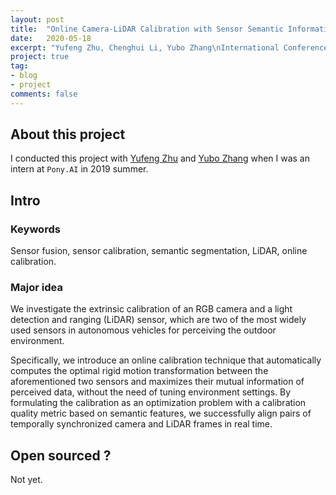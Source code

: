 ```yaml
---
layout: post
title:  "Online Camera-LiDAR Calibration with Sensor Semantic Information"
date:   2020-05-18
excerpt: "Yufeng Zhu, Chenghui Li, Yubo Zhang\nInternational Conference on Robotics and Automation 2020, Paris"
project: true
tag:
- blog
- project
comments: false
---
```


## About this project
I conducted this project with [Yufeng Zhu](https://mike323zyf.github.io/) and [Yubo Zhang](https://www.linkedin.com/in/yubo-zhang-0369659/)  when I was an intern at `Pony.AI` in 2019 summer.

## Intro

### Keywords
Sensor fusion, sensor calibration, semantic segmentation, LiDAR, online calibration. 

### Major idea
We investigate the extrinsic calibration of an RGB camera and a light detection
and ranging (LiDAR) sensor, which are two of the most widely used sensors in autonomous vehicles for perceiving the outdoor environment.

Specifically, we introduce an online calibration technique that automatically computes the optimal rigid motion transformation between the aforementioned two sensors and maximizes their mutual information of perceived data, without the need of tuning environment settings. By formulating the calibration as an optimization problem with a calibration
quality metric based on semantic features, we successfully align pairs of temporally synchronized camera and LiDAR frames in real time.

## Open sourced ?
Not yet.

